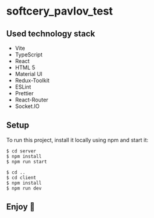 # softcery_pavlov_test

## Used technology stack

* Vite
* TypeScript
* React
* HTML 5
* Material UI
* Redux-Toolkit
* ESLint
* Prettier
* React-Router
* Socket.IO


## Setup
To run this project, install it locally using npm and start it:

```
$ cd server
$ npm install
$ npm run start

```


```
$ cd ..
$ cd client
$ npm install
$ npm run dev

```

## Enjoy 🙌
